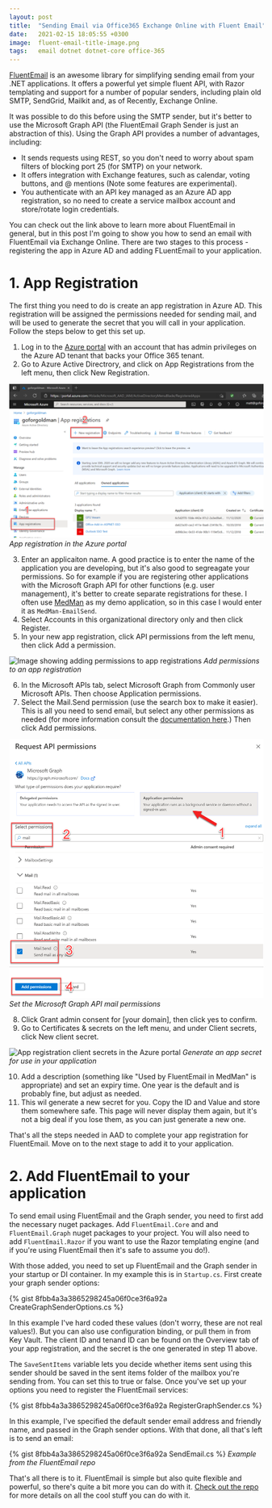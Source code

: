 ```yaml
---
layout: post
title:  "Sending Email via Office365 Exchange Online with Fluent Email"
date:   2021-02-15 18:05:55 +0300
image:  fluent-email-title-image.png
tags:   email dotnet dotnet-core office-365
---
```


[FluentEmail](https://github.com/lukencode/FluentEmail) is an awesome library for simplifying sending email from your .NET applications. It offers a powerful yet simple fluent API, with Razor templating and support for a number of popular senders, including plain old SMTP, SendGrid, Mailkit and, as of Recently, Exchange Online.

It was possible to do this before using the SMTP sender, but it's better to use the Microsoft Graph API (the FluentEmail Graph Sender is just an abstraction of this). Using the Graph API provides a number of advantages, including:

* It sends requests using REST, so you don't need to worry about spam filters of blocking port 25 (for SMTP) on your network.
* It offers integration with Exchange features, such as calendar, voting buttons, and @ mentions (Note some features are experimental).
* You authenticate with an API key managed as an Azure AD app registration, so no need to create a service mailbox account and store/rotate login credentials.

You can check out the link above to learn more about FluentEmail in general, but in this post I'm going to show you how to send an email with FluentEmail via Exchange Online. There are two stages to this process - registering the app in Azure AD and adding FLuentEmail to your application.

# 1. App Registration

The first thing you need to do is create an app registration in Azure AD. This registration will be assigned the permissions needed for sending mail, and will be used to generate the secret that you will call in your application. Follow the steps below to get this set up.

1. Log in to the [Azure portal](https://portal.azure.com) with an account that has admin privileges on the Azure AD tenant that backs your Office 365 tenant.
2. Go to Azure Active Directrory, and click on App Registrations from the left menu, then click New Registration.

![Image showing app registration in Auzre portal](/images/azure-email-app-registration.png)
*App registration in the Azure portal*

3. Enter an applicaiton name. A good practice is to enter the name of the application you are developing, but it's also good to segreagate your permissions. So for example if you are registering other applications with the Microsoft Graph API for other functions (e.g. user management), it's better to create separate registrations for these. I often use [MedMan](https://github.com/matt-goldman/automagic) as my demo application, so in this case I would enter it as `MedMan-EmailSend`.
4. Select Accounts in this organizational directory only and then click Register.
5. In your new app registration, click API permissions from the left menu, then click Add a permission.

![Image showing adding permissions to app registrations](/images/azure-app-reg-add-permission.png)
*Add permissions to an app registration*

6. In the Microsoft APIs tab, select Microsoft Graph from Commonly user Microsoft APIs. Then choose Application permissions.
7. Select the Mail.Send permission (use the search box to make it easier). This is all you need to send email, but select any other permissions as needed (for more information consult the [documentation here](https://docs.microsoft.com/en-us/graph/permissions-reference#mail-permissions).) Then click Add permissions.

![Image showing Graph API mail permissions](/images/azure-graph-mail-permissions.png)
*Set the Microsoft Graph API mail permissions*

8. Click Grant admin consent for [your domain], then click yes to confirm.
9.  Go to Certificates & secrets on the left menu, and under Client secrets, click New client secret.

![App registration client secrets in the Azure portal](/images/azure-app-regclient-secret.png)
*Generate an app secret for use in your application*

10. Add a description (something like "Used by FluentEmail in MedMan" is appropriate) and set an expiry time. One year is the default and is probably fine, but adjust as needed.
11. This wil generate a new secret for you. Copy the ID and Value and store them somewhere safe. This page will never display them again, but it's not a big deal if you lose them, as you can just generate a new one.

That's all the steps needed in AAD to complete your app registration for FluentEmail. Move on to the next stage to add it to your application.

# 2. Add FluentEmail to your application

To send email using FluentEmail and the Graph sender, you need to first add the necessary nuget packages. Add `FluentEmail.Core` and and `FluentEmail.Graph` nuget packages to your project. You will also need to add `FluentEmail.Razor` if you want to use the Razor templating engine (and if you're using FluentEmail then it's safe to assume you do!).

With those added, you need to set up FluentEmail and the Graph sender in your startup or DI container. In my example this is in `Startup.cs`. First create your graph sender options:

{% gist 8fbb4a3a3865298245a06f0ce3f6a92a CreateGraphSenderOptions.cs %}

In this example I've hard coded these values (don't worry, these are not real values!). But you can also use configuration binding, or pull them in from Key Vault. The client ID and tenand ID can be found on the Overview tab of your app registration, and the secret is the one generated in step 11 above.

The `SaveSentItems` variable lets you decide whether items sent using this sender should be saved in the sent items folder of the mailbox you're sending from. You can set this to true or false. Once you've set up your options you need to register the FluentEmail services:

{% gist 8fbb4a3a3865298245a06f0ce3f6a92a RegisterGraphSender.cs %}

In this example, I've specified the default sender email address and friendly name, and passed in the Graph sender options. With that done, all that's left is to send an email:

{% gist 8fbb4a3a3865298245a06f0ce3f6a92a SendEmail.cs %}
*Example from the FluentEmail repo*

That's all there is to it. FluentEmail is simple but also quite flexible and powerful, so there's quite a bit more you can do with it. [Check out the repo](https://github.com/lukencode/FluentEmail) for more details on all the cool stuff you can do with it.